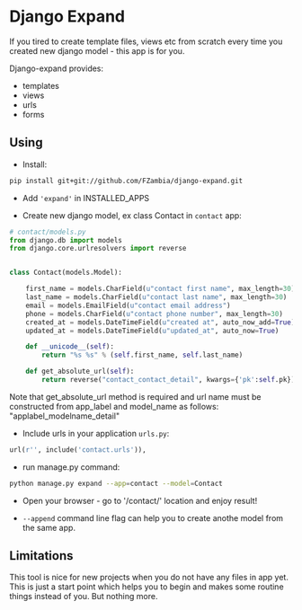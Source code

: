 Django Expand
=============

If you tired to create template files, views etc from scratch every time you created new django model - this app is for you.

Django-expand provides:

* templates
* views
* urls
* forms

Using
-----

* Install:

```bash
pip install git+git://github.com/FZambia/django-expand.git
```

* Add `'expand'` in INSTALLED_APPS

* Create new django model, ex class Contact in `contact` app:

```python
# contact/models.py
from django.db import models
from django.core.urlresolvers import reverse


class Contact(models.Model):

	first_name = models.CharField(u"contact first name", max_length=30)
	last_name = models.CharField(u"contact last name", max_length=30)
	email = models.EmailField(u"contact email address")
	phone = models.CharField(u"contact phone number", max_length=30)
	created_at = models.DateTimeField(u"created at", auto_now_add=True)
	updated_at = models.DateTimeField(u"updated_at", auto_now=True)

	def __unicode__(self):
		return "%s %s" % (self.first_name, self.last_name)

	def get_absolute_url(self):
		return reverse("contact_contact_detail", kwargs={'pk':self.pk})
```

Note that get_absolute_url method is required and url name must be
constructed from app_label and model_name as follows: "applabel_modelname_detail"

* Include urls in your application `urls.py`:

```python
url(r'', include('contact.urls')),
```

* run manage.py command:

```bash
python manage.py expand --app=contact --model=Contact
```

* Open your browser - go to '/contact/' location and enjoy result!

* `--append` command line flag can help you to create anothe model from the same app.


Limitations
-----------

This tool is nice for new projects when you do not have any files in app yet.
This is just a start point which helps you to begin and makes some routine 
things instead of you. But nothing more.